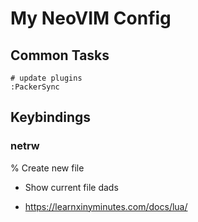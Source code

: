 # My NeoVIM Config

## Common Tasks

```
# update plugins
:PackerSync
```

## Keybindings

### netrw

% Create new file
- Show current file
dads


- https://learnxinyminutes.com/docs/lua/
